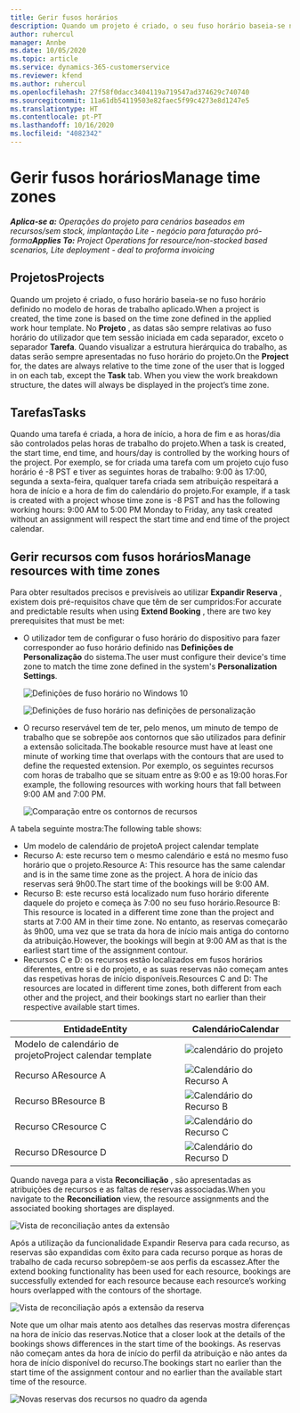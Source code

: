 ```yaml
---
title: Gerir fusos horários
description: Quando um projeto é criado, o seu fuso horário baseia-se no fuso horário definido no modelo de horas de trabalho aplicado.
author: ruhercul
manager: Annbe
ms.date: 10/05/2020
ms.topic: article
ms.service: dynamics-365-customerservice
ms.reviewer: kfend
ms.author: ruhercul
ms.openlocfilehash: 27f58f0dacc3404119a719547ad374629c740740
ms.sourcegitcommit: 11a61db54119503e82faec5f99c4273e8d1247e5
ms.translationtype: HT
ms.contentlocale: pt-PT
ms.lasthandoff: 10/16/2020
ms.locfileid: "4082342"
---
```

# <a name="manage-time-zones"></a><span data-ttu-id="64362-103">Gerir fusos horários</span><span class="sxs-lookup"><span data-stu-id="64362-103">Manage time zones</span></span>

<span data-ttu-id="64362-104">_**Aplica-se a:** Operações do projeto para cenários baseados em recursos/sem stock, implantação Lite - negócio para faturação pró-forma_</span><span class="sxs-lookup"><span data-stu-id="64362-104">_**Applies To:** Project Operations for resource/non-stocked based scenarios, Lite deployment - deal to proforma invoicing_</span></span>


## <a name="projects"></a><span data-ttu-id="64362-105">Projetos</span><span class="sxs-lookup"><span data-stu-id="64362-105">Projects</span></span>

<span data-ttu-id="64362-106">Quando um projeto é criado, o fuso horário baseia-se no fuso horário definido no modelo de horas de trabalho aplicado.</span><span class="sxs-lookup"><span data-stu-id="64362-106">When a project is created, the time zone is based on the time zone defined in the applied work hour template.</span></span> <span data-ttu-id="64362-107">No **Projeto** , as datas são sempre relativas ao fuso horário do utilizador que tem sessão iniciada em cada separador, exceto o separador **Tarefa**. Quando visualizar a estrutura hierárquica do trabalho, as datas serão sempre apresentadas no fuso horário do projeto.</span><span class="sxs-lookup"><span data-stu-id="64362-107">On the **Project** for, the dates are always relative to the time zone of the user that is logged in on each tab, except the **Task** tab. When you view the work breakdown structure, the dates will always be displayed in the project’s time zone.</span></span>

## <a name="tasks"></a><span data-ttu-id="64362-108">Tarefas</span><span class="sxs-lookup"><span data-stu-id="64362-108">Tasks</span></span>

<span data-ttu-id="64362-109">Quando uma tarefa é criada, a hora de início, a hora de fim e as horas/dia são controlados pelas horas de trabalho do projeto.</span><span class="sxs-lookup"><span data-stu-id="64362-109">When a task is created, the start time, end time, and hours/day is controlled by the working hours of the project.</span></span> <span data-ttu-id="64362-110">Por exemplo, se for criada uma tarefa com um projeto cujo fuso horário é -8 PST e tiver as seguintes horas de trabalho: 9:00 às 17:00, segunda a sexta-feira, qualquer tarefa criada sem atribuição respeitará a hora de início e a hora de fim do calendário do projeto.</span><span class="sxs-lookup"><span data-stu-id="64362-110">For example, if a task is created with a project whose time zone is -8 PST and has the following working hours: 9:00 AM to 5:00 PM Monday to Friday, any task created without an assignment will respect the start time and end time of the project calendar.</span></span>

## <a name="manage-resources-with-time-zones"></a><span data-ttu-id="64362-111">Gerir recursos com fusos horários</span><span class="sxs-lookup"><span data-stu-id="64362-111">Manage resources with time zones</span></span>

<span data-ttu-id="64362-112">Para obter resultados precisos e previsíveis ao utilizar **Expandir Reserva** , existem dois pré-requisitos chave que têm de ser cumpridos:</span><span class="sxs-lookup"><span data-stu-id="64362-112">For accurate and predictable results when using **Extend Booking** , there are two key prerequisites that must be met:</span></span>  

- <span data-ttu-id="64362-113">O utilizador tem de configurar o fuso horário do dispositivo para fazer corresponder ao fuso horário definido nas **Definições de Personalização** do sistema.</span><span class="sxs-lookup"><span data-stu-id="64362-113">The user must configure their device's time zone to match the time zone defined in the system's **Personalization Settings**.</span></span>
 
  ![Definições de fuso horário no Windows 10](media/reconcile-assignments-03.png)

  ![Definições de fuso horário nas definições de personalização](media/reconcile-assignments-04.png)
 
- <span data-ttu-id="64362-116">O recurso reservável tem de ter, pelo menos, um minuto de tempo de trabalho que se sobrepõe aos contornos que são utilizados para definir a extensão solicitada.</span><span class="sxs-lookup"><span data-stu-id="64362-116">The bookable resource must have at least one minute of working time that overlaps with the contours that are used to define the requested extension.</span></span> <span data-ttu-id="64362-117">Por exemplo, os seguintes recursos com horas de trabalho que se situam entre as 9:00 e as 19:00 horas.</span><span class="sxs-lookup"><span data-stu-id="64362-117">For example, the following resources with working hours that fall between 9:00 AM and 7:00 PM.</span></span> 

  ![Comparação entre os contornos de recursos](media/reconcile-assignments-05.png)

<span data-ttu-id="64362-119">A tabela seguinte mostra:</span><span class="sxs-lookup"><span data-stu-id="64362-119">The following table shows:</span></span>

- <span data-ttu-id="64362-120">Um modelo de calendário de projeto</span><span class="sxs-lookup"><span data-stu-id="64362-120">A project calendar template</span></span>
- <span data-ttu-id="64362-121">Recurso A: este recurso tem o mesmo calendário e está no mesmo fuso horário que o projeto.</span><span class="sxs-lookup"><span data-stu-id="64362-121">Resource A: This resource has the same calendar and is in the same time zone as the project.</span></span> <span data-ttu-id="64362-122">A hora de início das reservas será 9h00.</span><span class="sxs-lookup"><span data-stu-id="64362-122">The start time of the bookings will be 9:00 AM.</span></span>
- <span data-ttu-id="64362-123">Recurso B: este recurso está localizado num fuso horário diferente daquele do projeto e começa às 7:00 no seu fuso horário.</span><span class="sxs-lookup"><span data-stu-id="64362-123">Resource B: This resource is located in a different time zone than the project and starts at 7:00 AM in their time zone.</span></span> <span data-ttu-id="64362-124">No entanto, as reservas começarão às 9h00, uma vez que se trata da hora de início mais antiga do contorno da atribuição.</span><span class="sxs-lookup"><span data-stu-id="64362-124">However, the bookings will begin at 9:00 AM as that is the earliest start time of the assignment contour.</span></span>
- <span data-ttu-id="64362-125">Recursos C e D: os recursos estão localizados em fusos horários diferentes, entre si e do projeto, e as suas reservas não começam antes das respetivas horas de início disponíveis.</span><span class="sxs-lookup"><span data-stu-id="64362-125">Resources C and D: The resources are located in different time zones, both different from each other and the project, and their bookings start no earlier than their respective available start times.</span></span>

|<span data-ttu-id="64362-126">Entidade</span><span class="sxs-lookup"><span data-stu-id="64362-126">Entity</span></span>  |<span data-ttu-id="64362-127">Calendário</span><span class="sxs-lookup"><span data-stu-id="64362-127">Calendar</span></span>  |
|-|-|
|<span data-ttu-id="64362-128">Modelo de calendário de projeto</span><span class="sxs-lookup"><span data-stu-id="64362-128">Project calendar template</span></span>   | ![calendário do projeto](media/reconcile-assignments-06.png) |
|<span data-ttu-id="64362-130">Recurso A</span><span class="sxs-lookup"><span data-stu-id="64362-130">Resource A</span></span>  | ![Calendário do Recurso A](media/reconcile-assignments-06.png) |
|<span data-ttu-id="64362-132">Recurso B</span><span class="sxs-lookup"><span data-stu-id="64362-132">Resource B</span></span>  |  ![Calendário do Recurso B](media/reconcile-assignments-07.png) |
|<span data-ttu-id="64362-134">Recurso C</span><span class="sxs-lookup"><span data-stu-id="64362-134">Resource C</span></span>  |  ![Calendário do Recurso C](media/reconcile-assignments-08.png) |
|<span data-ttu-id="64362-136">Recurso D</span><span class="sxs-lookup"><span data-stu-id="64362-136">Resource D</span></span>  | ![Calendário do Recurso D](media/reconcile-assignments-09.png)  |
 
<span data-ttu-id="64362-138">Quando navega para a vista **Reconciliação** , são apresentadas as atribuições de recursos e as faltas de reservas associadas.</span><span class="sxs-lookup"><span data-stu-id="64362-138">When you navigate to the **Reconciliation** view, the resource assignments and the associated booking shortages are displayed.</span></span>

![Vista de reconciliação antes da extensão](media/reconcile-assignments-10.png)

<span data-ttu-id="64362-140">Após a utilização da funcionalidade Expandir Reserva para cada recurso, as reservas são expandidas com êxito para cada recurso porque as horas de trabalho de cada recurso sobrepõem-se aos perfis da escassez.</span><span class="sxs-lookup"><span data-stu-id="64362-140">After the extend booking functionality has been used for each resource, bookings are successfully extended for each resource because each resource’s working hours overlapped with the contours of the shortage.</span></span>

![Vista de reconciliação após a extensão da reserva](media/reconcile-assignments-11.png) 

<span data-ttu-id="64362-142">Note que um olhar mais atento aos detalhes das reservas mostra diferenças na hora de início das reservas.</span><span class="sxs-lookup"><span data-stu-id="64362-142">Notice that a closer look at the details of the bookings shows differences in the start time of the bookings.</span></span> <span data-ttu-id="64362-143">As reservas não começam antes da hora de início do perfil da atribuição e não antes da hora de início disponível do recurso.</span><span class="sxs-lookup"><span data-stu-id="64362-143">The bookings start no earlier than the start time of the assignment contour and no earlier than the available start time of the resource.</span></span>

![Novas reservas dos recursos no quadro da agenda](media/reconcile-assignments-12.png)
